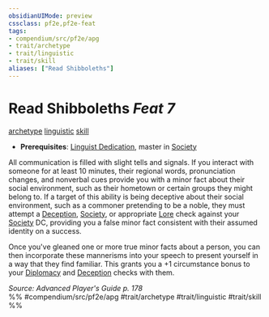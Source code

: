 ```yaml
---
obsidianUIMode: preview
cssclass: pf2e,pf2e-feat
tags:
- compendium/src/pf2e/apg
- trait/archetype
- trait/linguistic
- trait/skill
aliases: ["Read Shibboleths"]
---
```

# Read Shibboleths  *Feat 7*  
[archetype](../../Rules/traits/archetype.md)  [linguistic](../../Rules/traits/linguistic.md)  [skill](../../Rules/traits/skill.md)  

- **Prerequisites**: [Linguist Dedication](linguist-dedication-apg.md), master in [Society](../skills.md#Society)

All communication is filled with slight tells and signals. If you interact with someone for at least 10 minutes, their regional words, pronunciation changes, and nonverbal cues provide you with a minor fact about their social environment, such as their hometown or certain groups they might belong to. If a target of this ability is being deceptive about their social environment, such as a commoner pretending to be a noble, they must attempt a [Deception](../skills.md#Deception), [Society](../skills.md#Society), or appropriate [Lore](../skills.md#Lore) check against your [Society](../skills.md#Society) DC, providing you a false minor fact consistent with their assumed identity on a success.

Once you've gleaned one or more true minor facts about a person, you can then incorporate these mannerisms into your speech to present yourself in a way that they find familiar. This grants you a +1 circumstance bonus to your [Diplomacy](../skills.md#Diplomacy) and [Deception](../skills.md#Deception) checks with them.

*Source: Advanced Player's Guide p. 178*  
%% #compendium/src/pf2e/apg #trait/archetype #trait/linguistic #trait/skill %%